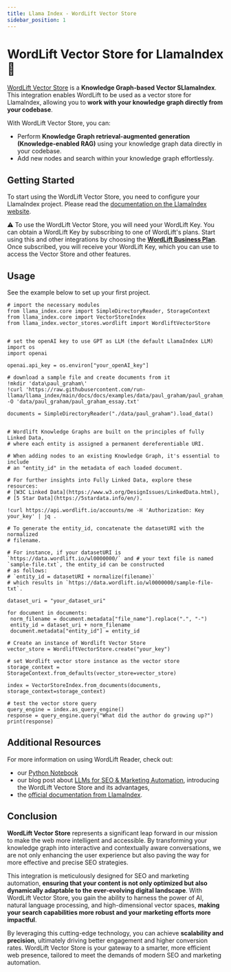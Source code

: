 ```yaml
---
title: Llama Index - WordLift Vector Store
sidebar_position: 1
---
```


# WordLift Vector Store for LlamaIndex 🦙

[WordLift Vector Store](https://llamahub.ai/l/vector_stores/llama-index-vector-stores-wordlift?from=) is a **Knowledge Graph-based Vector SLlamaIndex**. This integration enables WordLift to be used as a vector store for LlamaIndex, allowing you to **work with your knowledge graph directly from your codebase**.

With WordLift Vector Store, you can:

- Perform **Knowledge Graph retrieval-augmented generation (Knowledge-enabled RAG)** using your knowledge graph data directly in your codebase.
- Add new nodes and search within your knowledge graph effortlessly.

## Getting Started

To start using the WordLift Vector Store, you need to configure your LlamaIndex project. Please read the [documentation on the LlamaIndex website](https://docs.llamaindex.ai/en/stable/getting_started/installation/).

⚠️ To use the WordLift Vector Store, you will need your WordLift Key. You can obtain a WordLift Key by subscribing to one of WordLift's plans. Start using this and other integrations by choosing the [**WordLift Business Plan**](https://s.wordlift.io/get-started/?product_id=51698&lang=en&_ga=2.229910552.580544220.1719219882-1472873283.1715336664). Once subscribed, you will receive your WordLift Key, which you can use to access the Vector Store and other features.

## Usage

See the example below to set up your first project.

```
# import the necessary modules
from llama_index.core import SimpleDirectoryReader, StorageContext
from llama_index.core import VectorStoreIndex
from llama_index.vector_stores.wordlift import WordliftVectorStore


# set the openAI key to use GPT as LLM (the default LlamaIndex LLM)
import os
import openai

openai.api_key = os.environ["your_openAI_key"]

# download a sample file and create documents from it
!mkdir 'data\paul_graham\'
!curl 'https://raw.githubusercontent.com/run-llama/llama_index/main/docs/docs/examples/data/paul_graham/paul_graham_essay.txt' -O 'data/paul_graham/paul_graham_essay.txt'

documents = SimpleDirectoryReader("./data/paul_graham").load_data()


# Wordlift Knowledge Graphs are built on the principles of fully Linked Data,
# where each entity is assigned a permanent dereferentiable URI.

# When adding nodes to an existing Knowledge Graph, it's essential to include
# an "entity_id" in the metadata of each loaded document.

# For further insights into Fully Linked Data, explore these resources:
# [W3C Linked Data](https://www.w3.org/DesignIssues/LinkedData.html),
# [5 Star Data](https://5stardata.info/en/).

!curl https://api.wordlift.io/accounts/me -H 'Authorization: Key your_key' | jq .

# To generate the entity_id, concatenate the datasetURI with the normalized
# filename.

# For instance, if your datasetURI is `https://data.wordlift.io/wl0000000/` and # your text file is named `sample-file.txt`, the entity_id can be constructed
# as follows:
# `entity_id = datasetURI + normalize(filename)`
# which results in `https://data.wordlift.io/wl0000000/sample-file-txt`.

dataset_uri = "your_dataset_uri"

for document in documents:
 norm_filename = document.metadata["file_name"].replace(".", "-")
 entity_id = dataset_uri + norm_filename
 document.metadata["entity_id"] = entity_id

# Create an instance of Wordlift Vector Store
vector_store = WordliftVectorStore.create("your_key")

# set Wordlift vector store instance as the vector store
storage_context = StorageContext.from_defaults(vector_store=vector_store)

index = VectorStoreIndex.from_documents(documents, storage_context=storage_context)

# test the vector store query
query_engine = index.as_query_engine()
response = query_engine.query("What did the author do growing up?")
print(response)

```

## Additional Resources

For more information on using WordLift Reader, check out:

- our [Python Notebook](https://github.com/run-llama/llama_index/blob/main/docs/docs/examples/vector_stores/WordLiftDemo.ipynb)
- our blog post about [LLMs for SEO & Marketing Automation](https://wordlift.io/blog/en/semantic-search-with-wordlift-vector-store/), introducing the WordLift Vectore Store and its advantages,
- the [official documentation from LlamaIndex](https://docs.llamaindex.ai/en/stable/community/integrations/vector_stores/).

## Conclusion

**WordLift Vector Store** represents a significant leap forward in our mission to make the web more intelligent and accessible. By transforming your knowledge graph into interactive and contextually aware conversations, we are not only enhancing the user experience but also paving the way for more effective and precise SEO strategies.

This integration is meticulously designed for SEO and marketing automation, **ensuring that your content is not only optimized but also dynamically adaptable to the ever-evolving digital landscape**. With WordLift Vector Store, you gain the ability to harness the power of AI, natural language processing, and high-dimensional vector spaces, **making your search capabilities more robust and your marketing efforts more impactful**.

By leveraging this cutting-edge technology, you can achieve **scalability and precision**, ultimately driving better engagement and higher conversion rates. WordLift Vector Store is your gateway to a smarter, more efficient web presence, tailored to meet the demands of modern SEO and marketing automation.
